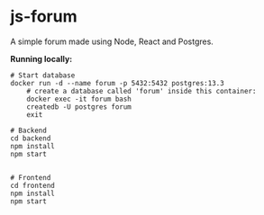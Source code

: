 # js-forum

A simple forum made using Node, React and Postgres.

**Running locally:**

```
# Start database
docker run -d --name forum -p 5432:5432 postgres:13.3
    # create a database called 'forum' inside this container:
    docker exec -it forum bash
    createdb -U postgres forum
    exit

# Backend
cd backend
npm install
npm start


# Frontend
cd frontend
npm install
npm start
```